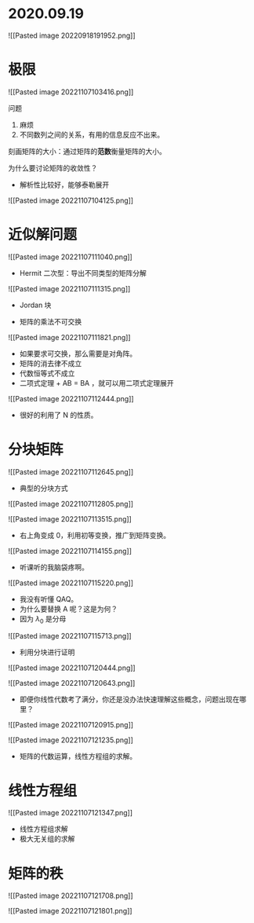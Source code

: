 # 2020.09.19
![[Pasted image 20220918191952.png]]

# 极限
![[Pasted image 20221107103416.png]]

问题
1. 麻烦 
2. 不同数列之间的关系，有用的信息反应不出来。

刻画矩阵的大小：通过矩阵的**范数**衡量矩阵的大小。

为什么要讨论矩阵的收敛性？
- 解析性比较好，能够泰勒展开

![[Pasted image 20221107104125.png]]

# 近似解问题

![[Pasted image 20221107111040.png]]

- Hermit 二次型：导出不同类型的矩阵分解

![[Pasted image 20221107111315.png]]
- Jordan 块

- 矩阵的乘法不可交换

![[Pasted image 20221107111821.png]]

- 如果要求可交换，那么需要是对角阵。
- 矩阵的消去律不成立
- 代数恒等式不成立
- 二项式定理 + AB = BA ，就可以用二项式定理展开

![[Pasted image 20221107112444.png]]

- 很好的利用了 N 的性质。

# 分块矩阵
![[Pasted image 20221107112645.png]]

- 典型的分块方式

![[Pasted image 20221107112805.png]]

![[Pasted image 20221107113515.png]]

- 右上角变成 0，利用初等变换，推广到矩阵变换。

![[Pasted image 20221107114155.png]]

- 听课听的我脑袋疼啊。

![[Pasted image 20221107115220.png]]

- 我没有听懂 QAQ。
- 为什么要替换 A 呢？这是为何？
- 因为 $\lambda_0$ 是分母

![[Pasted image 20221107115713.png]]

- 利用分块进行证明

![[Pasted image 20221107120444.png]]

![[Pasted image 20221107120643.png]]

- 即便你线性代数考了满分，你还是没办法快速理解这些概念，问题出现在哪里？

![[Pasted image 20221107120915.png]]

 ![[Pasted image 20221107121235.png]]

- 矩阵的代数运算，线性方程组的求解。

# 线性方程组
![[Pasted image 20221107121347.png]]

- 线性方程组求解
- 极大无关组的求解

# 矩阵的秩
![[Pasted image 20221107121708.png]]

![[Pasted image 20221107121801.png]]

